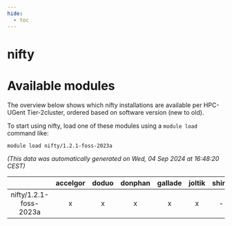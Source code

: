 ```yaml
---
hide:
  - toc
---
```


nifty
=====

# Available modules


The overview below shows which nifty installations are available per HPC-UGent Tier-2cluster, ordered based on software version (new to old).

To start using nifty, load one of these modules using a `module load` command like:

```shell
module load nifty/1.2.1-foss-2023a
```

*(This data was automatically generated on Wed, 04 Sep 2024 at 16:48:20 CEST)*  

| |accelgor|doduo|donphan|gallade|joltik|shinx|skitty|
| :---: | :---: | :---: | :---: | :---: | :---: | :---: | :---: |
|nifty/1.2.1-foss-2023a|x|x|x|x|x|-|x|
